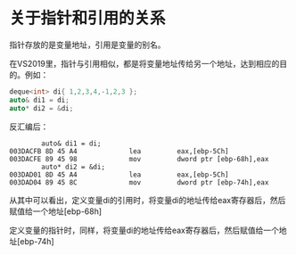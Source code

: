 # 关于指针和引用的关系

指针存放的是变量地址，引用是变量的别名。

在VS2019里，指针与引用相似，都是将变量地址传给另一个地址，达到相应的目的。例如：

~~~c++
deque<int> di{ 1,2,3,4,-1,2,3 };
auto& di1 = di;
auto* di2 = &di;
~~~

反汇编后：

~~~assembly
		auto& di1 = di;
003DACFB 8D 45 A4             lea         eax,[ebp-5Ch]  
003DACFE 89 45 98             mov         dword ptr [ebp-68h],eax  
		auto* di2 = &di;
003DAD01 8D 45 A4             lea         eax,[ebp-5Ch]  
003DAD04 89 45 8C             mov         dword ptr [ebp-74h],eax 
~~~

从其中可以看出，定义变量di的引用时，将变量di的地址传给eax寄存器后，然后赋值给一个地址[ebp-68h]

定义变量的指针时，同样，将变量di的地址传给eax寄存器后，然后赋值给一个地址[ebp-74h]
